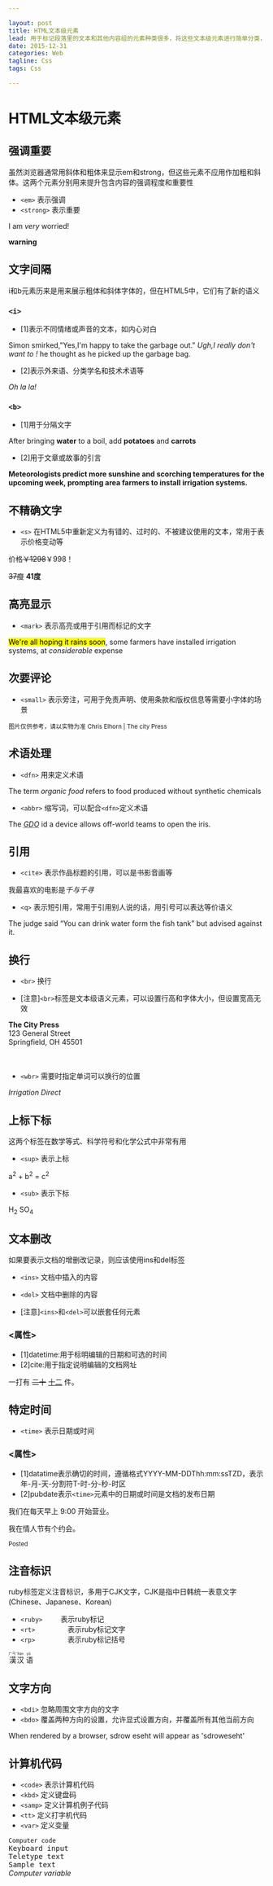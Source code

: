 ```yaml
---

layout: post  
title: HTML文本级元素  
lead: 用于标记段落里的文本和其他内容组的元素种类很多，将这些文本级元素进行简单分类，便于整理和记忆。  
date: 2015-12-31  
categories: Web  
tagline: Css  
tags: Css

---
```


# HTML文本级元素

## 强调重要

虽然浏览器通常用斜体和粗体来显示em和strong，但这些元素不应用作加粗和斜体。这两个元素分别用来提升包含内容的强调程度和重要性

-	`<em>`	表示强调
-	`<strong>`	表示重要


<p>I am <em>very</em> worried!</p>
<strong>warning</strong>


## 文字间隔

i和b元素历来是用来展示粗体和斜体字体的，但在HTML5中，它们有了新的语义

### `<i>`

-	[1]表示不同情绪或声音的文本，如内心对白


<p>Simon smirked,"Yes,I'm happy to take the garbage out." <i>Ugh,I <em>really</em> don't want to !</i> he thought as he picked up the garbage bag.</p>


-	[2]表示外来语、分类学名和技术术语等


<i lang="fr">Oh la la!</i>    


### `<b>`

-	[1]用于分隔文字


<p>After bringing <b>water</b> to a boil, add <b>potatoes</b> and <b>carrots</b></p>


-	[2]用于文章或故事的引言


<p><b class="lede">Meteorologists predict more sunshine and scorching temperatures for the upcoming week, prompting area farmers to install irrigation systems.</b></p>


## 不精确文字

-	`<s>`	在HTML5中重新定义为有错的、过时的、不被建议使用的文本，常用于表示价格变动等


<p>价格<s>￥1298</s>￥998！</p>
<p><s>37度</s> <strong>41度</strong></p>


## 高亮显示

-	`<mark>`	表示高亮或用于引用而标记的文字


<p><mark>We're all hoping it rains soon</mark>, some farmers have installed irrigation systems, at <em>considerable</em> expense</p>


## 次要评论

-	`<small>`	表示旁注，可用于免责声明、使用条款和版权信息等需要小字体的场景


<small>图片仅供参考，请以实物为准</small>
<small>Chris Elhorn | The city Press</small>


## 术语处理

-	`<dfn>`	用来定义术语


<p>The term <dfn>organic food</dfn> refers to food produced without synthetic chemicals</p>


-	`<abbr>`	缩写词，可以配合`<dfn>`定义术语


<p>The <dfn><abbr title="Garage Door Operner">GDO</abbr></dfn> id a device allows off-world teams to open the iris.</p>


## 引用

-	`<cite>`	表示作品标题的引用，可以是书影音画等


<p>我最喜欢的电影是<cite>千与千寻</cite></p>


-	`<q>`	表示短引用，常用于引用别人说的话，用引号可以表达等价语义


<p>The judge said <q>You can drink water form the fish tank</q> but advised against it.</p>


## 换行

-	`<br>`	换行

-	[注意]`<br>`标签是文本级语义元素，可以设置行高和字体大小，但设置宽高无效


<p>
    <b>The City Press</b><br />
    123 General Street <br />
    Springfield, OH 45501
</p>
　

-	`<wbr>`	需要时指定单词可以换行的位置


<i>Irrigation<wbr /> Direct</i>


## 上标下标

这两个标签在数学等式、科学符号和化学公式中非常有用

-	`<sup>`	表示上标


<p>
    a<sup>2</sup>
    +
    b<sup>2</sup>
    =
    c<sup>2</sup>
</p>


-	`<sub>`	表示下标


<p>
    H<sub>2</sub>
    SO<sub>4</sub>
</p>


## 文本删改

如果要表示文档的增删改记录，则应该使用ins和del标签

-	`<ins>`	文档中插入的内容
-	`<del>`	文档中删除的内容

-	[注意]`<ins>`和`<del>`可以嵌套任何元素

### <属性>

-	[1]datetime:用于标明编辑的日期和可选的时间
-	[2]cite:用于指定说明编辑的文档网址


<p>一打有 <del datetime="2015-12-30T00:00Z" cite="edit.html">二十</del> <ins>十二</ins> 件。</p>


## 特定时间

-	`<time>`	表示日期或时间

### <属性>

-	[1]datatime表示确切的时间，遵循格式YYYY-MM-DDThh:mm:ssTZD，表示年-月-天-分割符T-时-分-秒-时区
-	[2]pubdate表示`<time>`元素中的日期或时间是文档的发布日期


<p>我们在每天早上 <time>9:00</time> 开始营业。</p>
<p>我在<time datetime="2008-02-14">情人节</time>有个约会。</p>
<small>Posted <time datetime="2015-12-30T00:00:00UTC+08:00"></time></small>


## 注音标识

ruby标签定义注音标识，多用于CJK文字，CJK是指中日韩统一表意文字(Chinese、Japanese、Korean)

-	`<ruby>` 　   　表示ruby标记
-	`<rt>` 　　　  　表示ruby标记文字
-	`<rp>` 　　　  　表示ruby标记括号


<ruby>
 漢 <rt> ㄏㄢˋ </rt>
</ruby>



<ruby>
    汉
    <rp>(</rp>
    <rt>hàn</rt>
    <rp>)</rp>
    语
    <rp>(</rp>
    <rt>yǔ</rt>
    <rp>)</rp>    
</ruby>


## 文字方向
-	`<bdi>`	忽略周围文字方向的文字
-	`<bdo>`	覆盖两种方向的设置，允许显式设置方向，并覆盖所有其他当前方向


<p>When rendered by a browser, <bdo dir="rtl">these words</bdo> will appear as 'sdroweseht'</p>


## 计算机代码

-	`<code>`	表示计算机代码
-	`<kbd>`	定义键盘码
-	`<samp>`	定义计算机例子代码
-	`<tt>`	定义打字机代码
-	`<var>`	定义变量


<p>
    <code>Computer code</code>
    <br />
    <kbd>Keyboard input</kbd>
    <br />
    <tt>Teletype text</tt>
    <br />
    <samp>Sample text</samp>
    <br />
    <var>Computer variable</var>
    <br />
</p>
